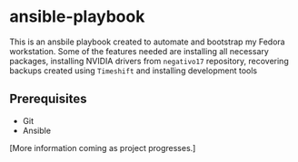 # ansible-playbook

This is an ansbile playbook created to automate and bootstrap my Fedora workstation. Some of the features needed are installing all necessary packages, installing NVIDIA drivers from `negativo17` repository, recovering backups created using `Timeshift` and installing development tools

## Prerequisites
*  Git
*  Ansible

[More information coming as project progresses.]
